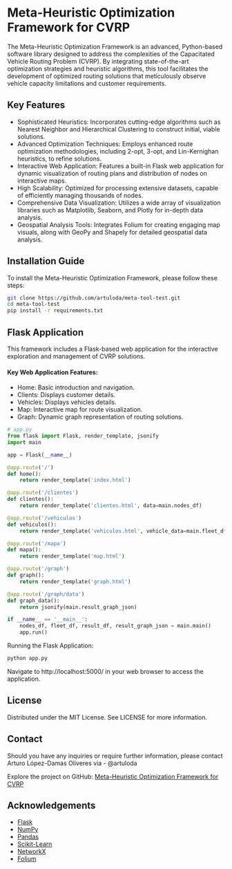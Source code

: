 # Meta-Heuristic Optimization Framework for CVRP
The Meta-Heuristic Optimization Framework is an advanced, Python-based software library designed to address the complexities of the Capacitated Vehicle Routing Problem (CVRP). By integrating state-of-the-art optimization strategies and heuristic algorithms, this tool facilitates the development of optimized routing solutions that meticulously observe vehicle capacity limitations and customer requirements.

## Key Features
- Sophisticated Heuristics: Incorporates cutting-edge algorithms such as Nearest Neighbor and Hierarchical Clustering to construct initial, viable solutions.
- Advanced Optimization Techniques: Employs enhanced route optimization methodologies, including 2-opt, 3-opt, and Lin-Kernighan heuristics, to refine solutions.
- Interactive Web Application: Features a built-in Flask web application for dynamic visualization of routing plans and distribution of nodes on interactive maps.
- High Scalability: Optimized for processing extensive datasets, capable of efficiently managing thousands of nodes.
- Comprehensive Data Visualization: Utilizes a wide array of visualization libraries such as Matplotlib, Seaborn, and Plotly for in-depth data analysis.
- Geospatial Analysis Tools: Integrates Folium for creating engaging map visuals, along with GeoPy and Shapely for detailed geospatial data analysis.

## Installation Guide
To install the Meta-Heuristic Optimization Framework, please follow these steps:

```bash
git clone https://github.com/artuloda/meta-tool-test.git
cd meta-tool-test
pip install -r requirements.txt
```

## Flask Application
This framework includes a Flask-based web application for the interactive exploration and management of CVRP solutions.

#### Key Web Application Features:
- Home: Basic introduction and navigation.
- Clients: Displays customer details.
- Vehicles: Displays vehicles details.
- Map: Interactive map for route visualization.
- Graph: Dynamic graph representation of routing solutions.

```python
# app.py
from flask import Flask, render_template, jsonify
import main

app = Flask(__name__)

@app.route('/')
def home():
    return render_template('index.html')

@app.route('/clientes')
def clientes():
    return render_template('clientes.html', data=main.nodes_df)

@app.route('/vehiculos')
def vehiculos():
    return render_template('vehiculos.html', vehicle_data=main.fleet_df)

@app.route('/mapa')
def mapa():
    return render_template('map.html')

@app.route('/graph')
def graph():
    return render_template('graph.html')

@app.route('/graph/data')
def graph_data():
    return jsonify(main.result_graph_json)

if __name__ == '__main__':
    nodes_df, fleet_df, result_df, result_graph_json = main.main()
    app.run()
````

Running the Flask Application:
```bash
python app.py
```
Navigate to http://localhost:5000/ in your web browser to access the application.

## License
Distributed under the MIT License. See LICENSE for more information.

## Contact
Should you have any inquiries or require further information, please contact Arturo López-Damas Oliveres via - @artuloda

Explore the project on GitHub: [Meta-Heuristic Optimization Framework for CVRP](https://github.com/artuloda/meta-tool-test)

## Acknowledgements
- [Flask](https://flask.palletsprojects.com/en/3.0.x/)
- [NumPy](https://numpy.org/doc/stable/)
- [Pandas](https://pandas.pydata.org/docs/)
- [Scikit-Learn](https://scikit-learn.org/stable/auto_examples/index.html)
- [NetworkX](https://networkx.org/documentation/stable/reference/index.html)
- [Folium](https://python-visualization.github.io/folium/latest/user_guide.html)

